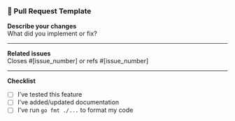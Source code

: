 ### 🚀 Pull Request Template

**Describe your changes**  
What did you implement or fix?

---

**Related issues**  
Closes #[issue_number] or refs #[issue_number]

---

**Checklist**
- [ ] I’ve tested this feature
- [ ] I’ve added/updated documentation
- [ ] I’ve run `go fmt ./...` to format my code
